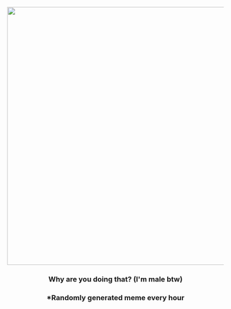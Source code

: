 <p align="center">
        <img src="https://i.redd.it/a1jbva04mt991.jpg" width="600" height="600">
        </p>
        <h3 align="center">Why are you doing that? (I'm male btw)</h3>
        <h3 align="center">*Randomly generated meme every hour</h3>
    